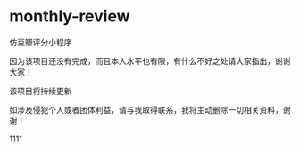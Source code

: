 # monthly-review
仿豆瓣评分小程序  

因为该项目还没有完成，而且本人水平也有限，有什么不好之处请大家指出，谢谢大家！  

该项目将持续更新

如涉及侵犯个人或者团体利益，请与我取得联系，我将主动删除一切相关资料，谢谢！

1111

